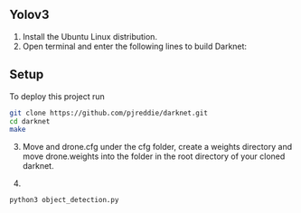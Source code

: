
## Yolov3
1. Install the Ubuntu Linux distribution.
2. Open terminal and enter the following lines to build Darknet:

## Setup

To deploy this project run

```bash
git clone https://github.com/pjreddie/darknet.git
cd darknet
make
```
3.  Move and drone.cfg under the cfg folder, create a weights directory and move drone.weights into the folder in the root directory of your cloned darknet.

4.  
```bash
python3 object_detection.py
```

